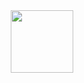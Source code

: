 <div id="header" align="center">
<img src= "https://media.giphy.com/media/XD9o33QG9BoMis7iM4/giphy.mp4" width="100">
<div>
